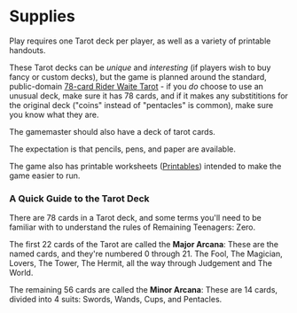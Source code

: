 # Supplies

Play requires one Tarot deck per player, as well as a variety of printable handouts.

These Tarot decks can be _unique_ and _interesting_ (if players wish to buy fancy or custom decks),
but the game is planned around the standard, public-domain
[78-card Rider Waite Tarot](https://en.wikipedia.org/wiki/Rider%E2%80%93Waite_Tarot) -
if you _do_ choose to use an unusual deck, make sure it has 78 cards, and if it makes any substititions for the original deck
("coins" instead of "pentacles" is common), make sure you know what they are.

The gamemaster should also have a deck of tarot cards.

The expectation is that pencils, pens, and paper are available.

The game also has printable worksheets ([Printables](./supplies/printables.md)) intended to make the game easier to run.

### A Quick Guide to the Tarot Deck

There are 78 cards in a Tarot deck, and some terms you'll need to be familiar with to understand
the rules of Remaining Teenagers: Zero.

The first 22 cards of the Tarot are called the **Major Arcana**: These are the named cards, and they're
numbered 0 through 21. The Fool, The Magician, Lovers, The Tower, The Hermit, all the way through Judgement
and The World.

The remaining 56 cards are called the **Minor Arcana**: These are 14 cards, divided into 4 suits: Swords,
Wands, Cups, and Pentacles.
